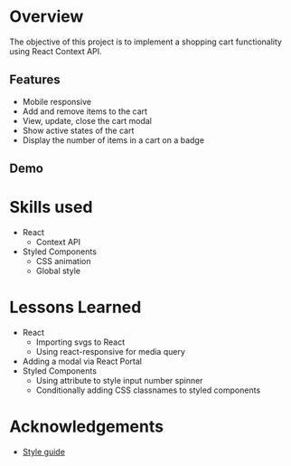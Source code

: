 # Overview
The objective of this project is to implement a shopping cart functionality using React Context API. 

## Features
- Mobile responsive
- Add and remove items to the cart 
- View, update, close the cart modal
- Show active states of the cart 
- Display the number of items in a cart on a badge

## Demo

# Skills used
- React
    - Context API
- Styled Components
    - CSS animation
    - Global style

# Lessons Learned
- React
    - Importing svgs to React
    - Using react-responsive for media query
- Adding a modal via React Portal
- Styled Components
    - Using attribute to style input number spinner
    - Conditionally adding CSS classnames to styled components 

# Acknowledgements
- [Style guide](https://www.frontendmentor.io/challenges/ecommerce-product-page-UPsZ9MJp6)